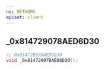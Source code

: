 ```yaml
---
ns: NETWORK
apiset: client
---
```

## _0x814729078AED6D30

```c
// 0x814729078AED6D30
void _0x814729078AED6D30();
```